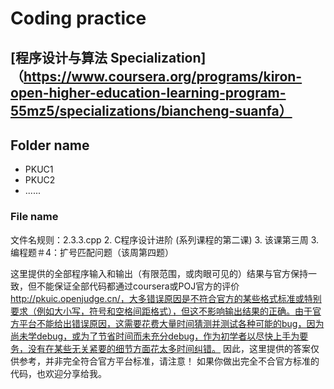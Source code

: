 # Coding practice

## [程序设计与算法 Specialization]（https://www.coursera.org/programs/kiron-open-higher-education-learning-program-55mz5/specializations/biancheng-suanfa）

## Folder name 
- PKUC1 
- PKUC2
- ......

### File name
文件名规则：2.3.3.cpp 
2. C程序设计进阶 (系列课程的第二课)
3. 该课第三周
3. 编程题＃4：扩号匹配问题（该周第四题）

这里提供的全部程序输入和输出（有限范围，或肉眼可见的）结果与官方保持一致，但不能保证全部代码都通过coursera或POJ官方的评价  http://pkuic.openjudge.cn/，大多错误原因是不符合官方的某些格式标准或特别要求（例如大小写，符号和空格间距格式），但这不影响输出结果的正确。由于官方平台不能给出错误原因，这需要花费大量时间猜测并测试各种可能的bug，因为尚未学debug，或为了节省时间而未充分debug，作为初学者以尽快上手为要务，没有在某些无关紧要的细节方面花太多时间纠错。
因此，这里提供的答案仅供参考，并非完全符合官方平台标准，请注意！
如果你做出完全不合官方标准的代码，也欢迎分享给我。

